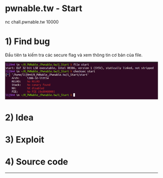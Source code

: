# pwnable.tw - Start

nc chall.pwnable.tw 10000

# 1) Find bug

Đầu tiên ta kiếm tra các secure flag và xem thông tin cơ bản của file.

![checksec.png](images/checksec.png)

# 2) Idea

# 3) Exploit

# 4) Source code

------------------------------------------------------
